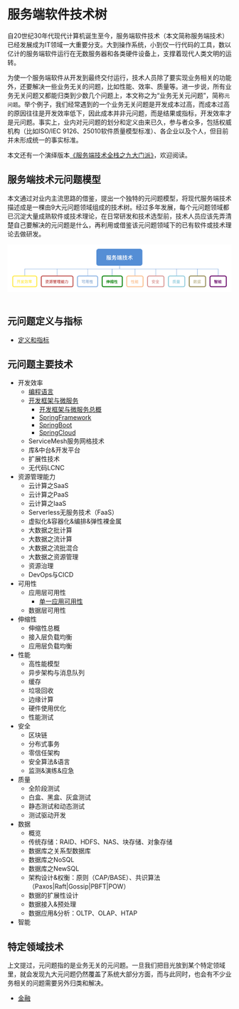 # 服务端软件技术树

自20世纪30年代现代计算机诞生至今，服务端软件技术（本文简称服务端技术）已经发展成为IT领域一大重要分支。大到操作系统，小到仅一行代码的工具，数以亿计的服务端软件运行在无数服务器和各类硬件设备上，支撑着现代人类文明的运转。

为使一个服务端软件从开发到最终交付运行，技术人员除了要实现业务相关的功能外，还要解决一些业务无关的问题，比如性能、效率、质量等。进一步说，所有业务无关问题又都能归类到少数几个问题上，本文称之为“业务无关元问题”，简称`元问题`。举个例子，我们经常遇到的一个业务无关问题是开发成本过高，而成本过高的原因往往是开发效率低下，因此成本并非元问题，而是结果或指标，开发效率才是元问题。事实上，业内对元问题的划分和定义由来已久，参与者众多，包括权威机构（比如ISO/IEC 9126、25010软件质量模型标准）、各企业以及个人，但目前并未形成统一的事实标准。

本文还有一个演绎版本[《服务端技术全栈之九大门派》](https://www.jianshu.com/p/1303d81b7451)，欢迎阅读。

## 服务端技术元问题模型

本文通过对业内主流思路的借鉴，提出一个独特的元问题模型，将现代服务端技术描述成是一棵由9大元问题领域组成的技术树。经过多年发展，每个元问题领域都已沉淀大量成熟软件或技术理论，在日常研发和技术选型前，技术人员应该先弄清楚自己要解决的元问题是什么，再利用或借鉴该元问题领域下的已有软件或技术理论去做研发。

<div align="center">
    <a href="img/server-tech-tree-model.png"> <img src="img/server-tech-tree-model.png"></a>
</div>
<br>

## 元问题定义与指标
* [定义和指标](元问题定义和指标/定义和指标.md)

## 元问题主要技术
* 开发效率
    * [编程语言](元问题主要技术/开发效率/编程语言.md)
    * [开发框架与微服务](元问题主要技术/开发效率/开发框架与微服务)
	    * [开发框架与微服务总概](元问题主要技术/开发效率/开发框架与微服务/开发框架与微服务总概.md)
	    * [SpringFramework](元问题主要技术/开发效率/开发框架与微服务/SpringFramework.md)
	    * [SpringBoot](元问题主要技术/开发效率/开发框架与微服务/SpringBoot.md)
	    * [SpringCloud](元问题主要技术/开发效率/开发框架与微服务/SpringCloud.md)
    * ServiceMesh服务网格技术
    * 库&中台&开发平台
    * 扩展性技术
    * 无代码LCNC
* 资源管理能力
    * 云计算之SaaS
    * 云计算之PaaS
    * 云计算之IaaS
    * Serverless无服务技术（FaaS）
    * 虚拟化&容器化&编排&弹性裸金属
    * 大数据之批计算
    * 大数据之流计算
    * 大数据之流批混合
    * 大数据之资源管理
    * 资源治理
    * DevOps与CICD
* 可用性
    * 应用层可用性
	    * [单一应用可用性](元问题主要技术/可用性/单一应用可用性.md)
    * 数据层可用性
* 伸缩性
    * 伸缩性总概
    * 接入层负载均衡
    * 应用层负载均衡
* 性能
    * 高性能模型
    * 异步架构与消息队列
    * 缓存
    * 垃圾回收
    * 边缘计算
    * 硬件使用优化
    * 性能测试
* 安全
    * 区块链
    * 分布式事务
    * 零信任架构
    * 安全算法&语言
    * 监测&演练&应急
* 质量
    * 全阶段测试
    * 白盒、黑盒、灰盒测试
    * 静态测试和动态测试
    * 测试驱动开发
* 数据
    * 概览
    * 传统存储：RAID、HDFS、NAS、块存储、对象存储
    * 数据库之关系型数据库
    * 数据库之NoSQL
    * 数据库之NewSQL
    * 架构设计&权衡：原则（CAP/BASE）、共识算法（Paxos|Raft|Gossip|PBFT|POW）
    * 数据的扩展性设计
    * 数据接入&预处理
    * 数据应用&分析：OLTP、OLAP、HTAP
* 智能

## 特定领域技术

上文提过，元问题指的是业务无关的元问题。一旦我们把目光放到某个特定领域里，就会发现九大元问题仍然覆盖了系统大部分方面，而与此同时，也会有不少业务相关的问题需要另外归类和解决。

* [金融](特定领域技术/金融.md)
